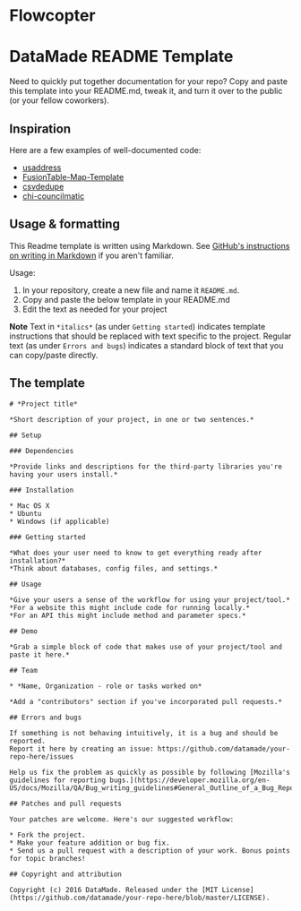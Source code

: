 # Flowcopter
# DataMade README Template

Need to quickly put together documentation for your repo? Copy and paste this template into your README.md, tweak it, and turn it over to the public (or your fellow coworkers).

## Inspiration

Here are a few examples of well-documented code:

* [usaddress](https://github.com/datamade/usaddress)
* [FusionTable-Map-Template](https://github.com/derekeder/FusionTable-Map-Template)
* [csvdedupe](https://github.com/datamade/csvdedupe)
* [chi-councilmatic](https://github.com/datamade/chi-councilmatic)

## Usage & formatting

This Readme template is written using Markdown. See [GitHub's instructions on writing in Markdown](https://help.github.com/articles/basic-writing-and-formatting-syntax/) if you aren't familiar.

Usage:

1. In your repository, create a new file and name it `README.md`.
2. Copy and paste the below template in your README.md
3. Edit the text as needed for your project

**Note** Text in `*italics*` (as under `Getting started`) indicates template instructions that should be replaced with text specific to the project. Regular text (as under `Errors and bugs`) indicates a standard block of text that you can copy/paste directly.

## The template

```
# *Project title*

*Short description of your project, in one or two sentences.* 

## Setup 

### Dependencies

*Provide links and descriptions for the third-party libraries you're having your users install.*

### Installation

* Mac OS X
* Ubuntu
* Windows (if applicable)

### Getting started

*What does your user need to know to get everything ready after installation?*
*Think about databases, config files, and settings.*

## Usage

*Give your users a sense of the workflow for using your project/tool.*
*For a website this might include code for running locally.*
*For an API this might include method and parameter specs.*

## Demo

*Grab a simple block of code that makes use of your project/tool and paste it here.*

## Team

* *Name, Organization - role or tasks worked on*

*Add a "contributors" section if you've incorporated pull requests.*

## Errors and bugs

If something is not behaving intuitively, it is a bug and should be reported.
Report it here by creating an issue: https://github.com/datamade/your-repo-here/issues

Help us fix the problem as quickly as possible by following [Mozilla's guidelines for reporting bugs.](https://developer.mozilla.org/en-US/docs/Mozilla/QA/Bug_writing_guidelines#General_Outline_of_a_Bug_Report)

## Patches and pull requests

Your patches are welcome. Here's our suggested workflow:
 
* Fork the project.
* Make your feature addition or bug fix.
* Send us a pull request with a description of your work. Bonus points for topic branches!

## Copyright and attribution

Copyright (c) 2016 DataMade. Released under the [MIT License](https://github.com/datamade/your-repo-here/blob/master/LICENSE).
```

